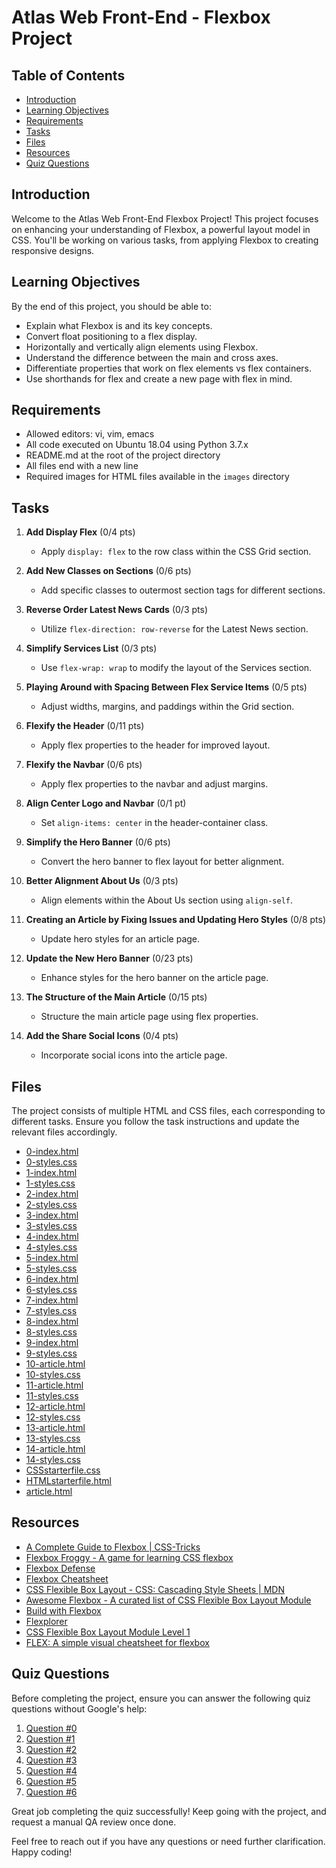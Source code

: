 # Atlas Web Front-End - Flexbox Project

## Table of Contents

- [Introduction](#introduction)
- [Learning Objectives](#learning-objectives)
- [Requirements](#requirements)
- [Tasks](#tasks)
- [Files](#files)
- [Resources](#resources)
- [Quiz Questions](#quiz-questions)

## Introduction

Welcome to the Atlas Web Front-End Flexbox Project! This project focuses on enhancing your understanding of Flexbox, a powerful layout model in CSS. You'll be working on various tasks, from applying Flexbox to creating responsive designs.

## Learning Objectives

By the end of this project, you should be able to:

- Explain what Flexbox is and its key concepts.
- Convert float positioning to a flex display.
- Horizontally and vertically align elements using Flexbox.
- Understand the difference between the main and cross axes.
- Differentiate properties that work on flex elements vs flex containers.
- Use shorthands for flex and create a new page with flex in mind.

## Requirements

- Allowed editors: vi, vim, emacs
- All code executed on Ubuntu 18.04 using Python 3.7.x
- README.md at the root of the project directory
- All files end with a new line
- Required images for HTML files available in the `images` directory

## Tasks

1. **Add Display Flex** (0/4 pts)
   - Apply `display: flex` to the row class within the CSS Grid section.

2. **Add New Classes on Sections** (0/6 pts)
   - Add specific classes to outermost section tags for different sections.

3. **Reverse Order Latest News Cards** (0/3 pts)
   - Utilize `flex-direction: row-reverse` for the Latest News section.

4. **Simplify Services List** (0/3 pts)
   - Use `flex-wrap: wrap` to modify the layout of the Services section.

5. **Playing Around with Spacing Between Flex Service Items** (0/5 pts)
   - Adjust widths, margins, and paddings within the Grid section.

6. **Flexify the Header** (0/11 pts)
   - Apply flex properties to the header for improved layout.

7. **Flexify the Navbar** (0/6 pts)
   - Apply flex properties to the navbar and adjust margins.

8. **Align Center Logo and Navbar** (0/1 pt)
   - Set `align-items: center` in the header-container class.

9. **Simplify the Hero Banner** (0/6 pts)
   - Convert the hero banner to flex layout for better alignment.

10. **Better Alignment About Us** (0/3 pts)
    - Align elements within the About Us section using `align-self`.

11. **Creating an Article by Fixing Issues and Updating Hero Styles** (0/8 pts)
    - Update hero styles for an article page.

12. **Update the New Hero Banner** (0/23 pts)
    - Enhance styles for the hero banner on the article page.

13. **The Structure of the Main Article** (0/15 pts)
    - Structure the main article page using flex properties.

14. **Add the Share Social Icons** (0/4 pts)
    - Incorporate social icons into the article page.

## Files

The project consists of multiple HTML and CSS files, each corresponding to different tasks. Ensure you follow the task instructions and update the relevant files accordingly.

- [0-index.html](0-index.html)
- [0-styles.css](0-styles.css)
- [1-index.html](1-index.html)
- [1-styles.css](1-styles.css)
- [2-index.html](2-index.html)
- [2-styles.css](2-styles.css)
- [3-index.html](3-index.html)
- [3-styles.css](3-styles.css)
- [4-index.html](4-index.html)
- [4-styles.css](4-styles.css)
- [5-index.html](5-index.html)
- [5-styles.css](5-styles.css)
- [6-index.html](6-index.html)
- [6-styles.css](6-styles.css)
- [7-index.html](7-index.html)
- [7-styles.css](7-styles.css)
- [8-index.html](8-index.html)
- [8-styles.css](8-styles.css)
- [9-index.html](9-index.html)
- [9-styles.css](9-styles.css)
- [10-article.html](10-article.html)
- [10-styles.css](10-styles.css)
- [11-article.html](11-article.html)
- [11-styles.css](11-styles.css)
- [12-article.html](12-article.html)
- [12-styles.css](12-styles.css)
- [13-article.html](13-article.html)
- [13-styles.css](13-styles.css)
- [14-article.html](14-article.html)
- [14-styles.css](14-styles.css)
- [CSSstarterfile.css](CSSstarterfile.css)
- [HTMLstarterfile.html](HTMLstarterfile.html)
- [article.html](article.html)

## Resources

- [A Complete Guide to Flexbox | CSS-Tricks](#)
- [Flexbox Froggy - A game for learning CSS flexbox](#)
- [Flexbox Defense](#)
- [Flexbox Cheatsheet](#)
- [CSS Flexible Box Layout - CSS: Cascading Style Sheets | MDN](#)
- [Awesome Flexbox - A curated list of CSS Flexible Box Layout Module](#)
- [Build with Flexbox](#)
- [Flexplorer](#)
- [CSS Flexible Box Layout Module Level 1](#)
- [FLEX: A simple visual cheatsheet for flexbox](#)

## Quiz Questions

Before completing the project, ensure you can answer the following quiz questions without Google's help:

1. [Question #0](#)
2. [Question #1](#)
3. [Question #2](#)
4. [Question #3](#)
5. [Question #4](#)
6. [Question #5](#)
7. [Question #6](#)

Great job completing the quiz successfully! Keep going with the project, and request a manual QA review once done.

Feel free to reach out if you have any questions or need further clarification. Happy coding!
